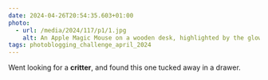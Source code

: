 ```yaml
---
date: 2024-04-26T20:54:35.603+01:00
photo:
  - url: /media/2024/117/p1/1.jpg
    alt: An Apple Magic Mouse on a wooden desk, highlighted by the glow of nearby green and purple lights.
tags: photoblogging_challenge_april_2024
---
```


Went looking for a **critter**, and found this one tucked away in a drawer.
